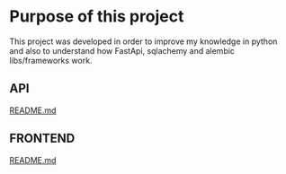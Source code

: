 # Purpose of this project

This project was developed in order to improve my knowledge in python and also to understand how FastApi, sqlachemy and alembic libs/frameworks work.

## API

[README.md](https://github.com/viniciusteixeiradias/pokemon-fight/blob/main/api/README.MD)

## FRONTEND

[README.md](https://github.com/viniciusteixeiradias/pokemon-fight/blob/main/frontend/README.md)
